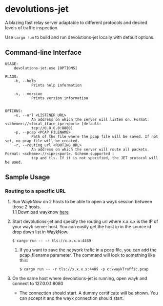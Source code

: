 # devolutions-jet

A blazing fast relay server adaptable to different protocols and desired levels of traffic inspection.

Use `cargo run` to build and run devolutions-jet locally with default options.

## Command-line Interface

```
USAGE:
    devolutions-jet.exe [OPTIONS]

FLAGS:
    -h, --help
            Prints help information

    -v, --version
            Prints version information


OPTIONS:
    -u, --url <LISTENER_URL>
            An address on which the server will listen on. Format: <scheme>://<local_iface_ip>:<port> [default:
            tcp://0.0.0.0:8080]
    -p, --pcap <PCAP_FILENAME>
            Path of the file where the pcap file will be saved. If not set, no pcap file will be created.
    -r, --routing_url <ROUTING_URL>
            An address on which the server will route all packets. Format: <scheme>://<ip>:<port>. Scheme supported :
            tcp and tls. If it is not specified, the JET protocol will be used.
```

## Sample Usage

### Routing to a specific URL

1. Run WaykNow on 2 hosts to be able to open a wayk session between those 2 hosts.  
1.1 Download wayknow [here](https://wayk.devolutions.net/home/download)

2. Start devolutions-jet and specify the routing url where x.x.x.x is the IP of your wayk server host. You can easily get the host ip in the source id drop down list in WaykNow.
    ```
    $ cargo run -- -r tls://x.x.x.x:4489
    ```

    1. If you want to save the network trafic in a pcap file, you can add the pcap_filename parameter. The command will look to something like this:
        ```
        $ cargo run -- -r tls://x.x.x.x:4489 -p c:\waykTraffic.pcap
        ```

3. On the same host where devolutions-jet is running, open wayk and connect to 127.0.0.1:8080 
    * The connection should start. A dummy certificate will be shown. You can accept it and the wayk connection should start. 
